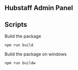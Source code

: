 ## Hubstaff Admin Panel

## Scripts

Build the package

    npm run build

Build the package on windows

    npm run buildw
